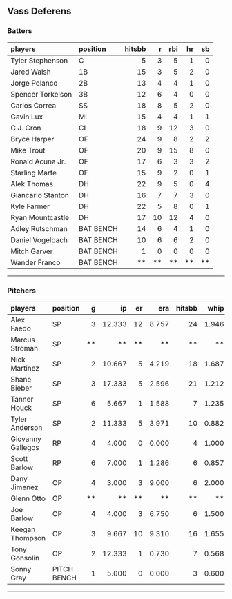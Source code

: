 ## Vass Deferens

### Batters

 
|players           |position  | hitsbb|  r| rbi| hr| sb| 
|:-----------------|:---------|------:|--:|---:|--:|--:| 
|Tyler Stephenson  |C         |      5|  3|   5|  1|  0| 
|Jared Walsh       |1B        |     15|  3|   5|  2|  0| 
|Jorge Polanco     |2B        |     13|  4|   4|  1|  0| 
|Spencer Torkelson |3B        |     12|  6|   4|  0|  0| 
|Carlos Correa     |SS        |     18|  8|   5|  2|  0| 
|Gavin Lux         |MI        |     15|  4|   4|  1|  1| 
|C.J. Cron         |CI        |     18|  9|  12|  3|  0| 
|Bryce Harper      |OF        |     24|  9|   8|  2|  2| 
|Mike Trout        |OF        |     20|  9|  15|  8|  0| 
|Ronald Acuna Jr.  |OF        |     17|  6|   3|  3|  2| 
|Starling Marte    |OF        |     15|  9|   2|  0|  1| 
|Alek Thomas       |DH        |     22|  9|   5|  0|  4| 
|Giancarlo Stanton |DH        |     16|  7|   7|  3|  0| 
|Kyle Farmer       |DH        |     22|  5|   8|  0|  1| 
|Ryan Mountcastle  |DH        |     17| 10|  12|  4|  0| 
|Adley Rutschman   |BAT BENCH |     14|  6|   4|  1|  0| 
|Daniel Vogelbach  |BAT BENCH |     10|  6|   6|  2|  0| 
|Mitch Garver      |BAT BENCH |      1|  0|   0|  0|  0| 
|Wander Franco     |BAT BENCH |     **| **|  **| **| **| 


* * *

### Pitchers

 
|players           |position    |  g|     ip| er|   era| hitsbb|  whip| so|  w| sv| 
|:-----------------|:-----------|--:|------:|--:|-----:|------:|-----:|--:|--:|--:| 
|Alex Faedo        |SP          |  3| 12.333| 12| 8.757|     24| 1.946| 14|  0|  0| 
|Marcus Stroman    |SP          | **|     **| **|    **|     **|    **| **| **| **| 
|Nick Martinez     |SP          |  2| 10.667|  5| 4.219|     18| 1.687| 10|  0|  0| 
|Shane Bieber      |SP          |  3| 17.333|  5| 2.596|     21| 1.212| 22|  0|  0| 
|Tanner Houck      |SP          |  6|  5.667|  1| 1.588|      7| 1.235|  9|  1|  5| 
|Tyler Anderson    |SP          |  2| 11.333|  5| 3.971|     10| 0.882| 10|  1|  0| 
|Giovanny Gallegos |RP          |  4|  4.000|  0| 0.000|      4| 1.000|  4|  1|  1| 
|Scott Barlow      |RP          |  6|  7.000|  1| 1.286|      6| 0.857|  6|  0|  3| 
|Dany Jimenez      |OP          |  4|  3.000|  3| 9.000|      6| 2.000|  1|  0|  1| 
|Glenn Otto        |OP          | **|     **| **|    **|     **|    **| **| **| **| 
|Joe Barlow        |OP          |  4|  4.000|  3| 6.750|      6| 1.500|  2|  1|  2| 
|Keegan Thompson   |OP          |  3|  9.667| 10| 9.310|     16| 1.655| 10|  0|  0| 
|Tony Gonsolin     |OP          |  2| 12.333|  1| 0.730|      7| 0.568| 11|  2|  0| 
|Sonny Gray        |PITCH BENCH |  1|  5.000|  0| 0.000|      3| 0.600|  3|  0|  0| 


* * *


